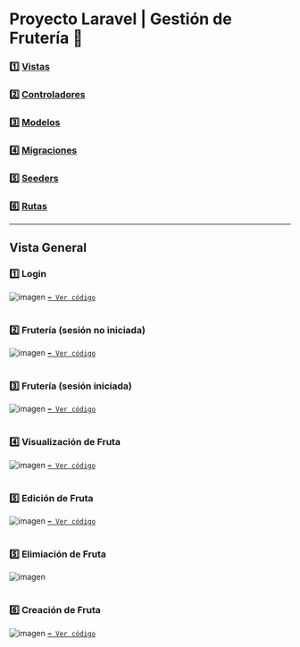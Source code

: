 # Proyecto Laravel | Gestión de Frutería 🍒

### 1️⃣ [Vistas](https://github.com/13MariaNoguera/Fruteria/tree/main/resources/views "Vistas")
### 2️⃣ [Controladores](https://github.com/13MariaNoguera/Fruteria/tree/main/app/Http/Controllers "Controladores")
### 3️⃣ [Modelos](https://github.com/13MariaNoguera/Fruteria/tree/main/app/Models "Modelos") 
### 4️⃣ [Migraciones](https://github.com/13MariaNoguera/Fruteria/tree/main/database/migrations "Migraciones")
### 5️⃣ [Seeders](https://github.com/13MariaNoguera/Fruteria/tree/main/database/seeders "Seeders")
### 6️⃣ [Rutas](https://github.com/13MariaNoguera/Fruteria/tree/main/routes/web.php "Rutas")

---
## Vista General

### 1️⃣ Login
![imagen](https://github.com/user-attachments/assets/93638164-cb21-41ab-b70c-979f587305fe)
[`➡️ Ver código`](https://github.com/13MariaNoguera/Fruteria/blob/main/resources/views/auth/login.blade.php "Vista Login")
<br><br>

### 2️⃣ Frutería (sesión no iniciada)
![imagen](https://github.com/user-attachments/assets/ab10da73-c7c4-4ddd-877a-b416e42d4a69)
[`➡️ Ver código`](https://github.com/13MariaNoguera/Fruteria/blob/main/resources/views/fruteria/index.blade.php "Vista Frutería - SNI")
<br><br>

### 3️⃣ Frutería (sesión iniciada)
![imagen](https://github.com/user-attachments/assets/a28c52e7-f012-4df9-9bb3-0d4f7bf43187)
[`➡️ Ver código`](https://github.com/13MariaNoguera/Fruteria/blob/main/resources/views/fruteria/index.blade.php "Vista Frutería - SI")
<br><br>

### 4️⃣ Visualización de Fruta
![imagen](https://github.com/user-attachments/assets/c816240c-5c1f-43f0-bb9f-8a6401a083b2)
[`➡️ Ver código`](https://github.com/13MariaNoguera/Fruteria/blob/main/resources/views/fruteria/show.blade.php "Vista Frutería - Visualización")
<br><br>

### 5️⃣ Edición de Fruta
![imagen](https://github.com/user-attachments/assets/c624e07f-df51-4884-a6cb-e3dcc981349b)
[`➡️ Ver código`](https://github.com/13MariaNoguera/Fruteria/blob/main/resources/views/fruteria/edit.blade.php "Vista Frutería - Edición")
<br><br>

### 5️⃣ Elimiación de Fruta
![imagen](https://github.com/user-attachments/assets/36b40212-14ff-497d-bd64-0137b22e12f7)
<br><br>

### 6️⃣ Creación de Fruta
![imagen](https://github.com/user-attachments/assets/f26ea574-737c-4ce8-9d6f-84ec73f4acd9)
[`➡️ Ver código`](https://github.com/13MariaNoguera/Fruteria/blob/main/resources/views/fruteria/create.blade.php "Vista Frutería - Creación")
<br><br>
